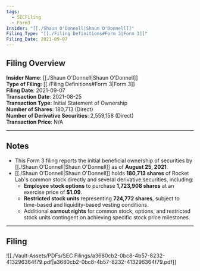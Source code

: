 ```yaml
---
tags:
  - SECFiling
  - Form3
Insider: "[[./Shaun O'Donnell|Shaun O'Donnell]]"
Filing_Type: "[[./Filing Definitions#Form 3|Form 3]]"
Filing_Date: 2021-09-07
---
```

## Filing Overview

**Insider Name**: [[./Shaun O'Donnell|Shaun O'Donnell]]  
**Type of Filing**: [[./Filing Definitions#Form 3|Form 3]]  
**Filing Date**: 2021-09-07  
**Transaction Date**: 2021-08-25  
**Transaction Type**: Initial Statement of Ownership  
**Number of Shares**: 180,713 (Direct)  
**Number of Derivative Securities**: 2,559,158 (Direct)  
**Transaction Price**: N/A  

---

## Notes

- This Form 3 filing reports the initial beneficial ownership of securities by [[./Shaun O'Donnell|Shaun O'Donnell]] as of **August 25, 2021**.
- [[./Shaun O'Donnell|Shaun O'Donnell]] holds **180,713 shares** of Rocket Lab's common stock directly and several derivative securities, including:
  - **Employee stock options** to purchase **1,723,908 shares** at an exercise price of **$1.09**.
  - **Restricted stock units** representing **724,772 shares**, subject to time-based and liquidity-based vesting conditions.
  - Additional **earnout rights** for common stock, options, and restricted stock units contingent on achieving specific stock price milestones.

---

## Filing

![[./Vault-Assets/PDFs/SEC Filings/a3680cb2-0bc8-4b57-8232-413296364f79.pdf|a3680cb2-0bc8-4b57-8232-413296364f79.pdf]]

